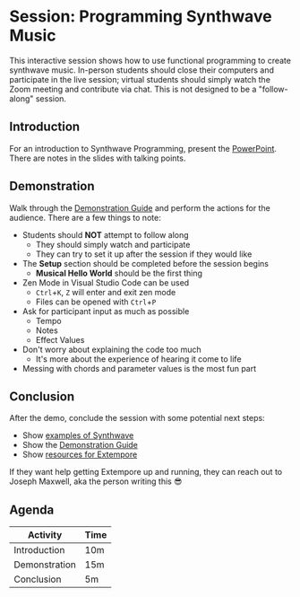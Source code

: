 # Session: Programming Synthwave Music
This interactive session shows how to use functional programming to create synthwave music. In-person students should close their computers and participate in the live session; virtual students should simply watch the Zoom meeting and contribute via chat. This is not designed to be a "follow-along" session.

## Introduction
For an introduction to Synthwave Programming, present the [PowerPoint](SynthwaveProgramming.pptx). There are notes in the slides with talking points.

## Demonstration
Walk through the [Demonstration Guide](DemonstrationGuide.md) and perform the actions for the audience. There are a few things to note:

- Students should **NOT** attempt to follow along
  - They should simply watch and participate
  - They can try to set it up after the session if they would like
- The **Setup** section should be completed before the session begins
  - **Musical Hello World** should be the first thing
- Zen Mode in Visual Studio Code can be used
  - `Ctrl`+`K`, `Z` will enter and exit zen mode
  - Files can be opened with `Ctrl`+`P`
- Ask for participant input as much as possible
  - Tempo
  - Notes
  - Effect Values
- Don't worry about explaining the code too much
  - It's more about the experience of hearing it come to life
- Messing with chords and parameter values is the most fun part

## Conclusion
After the demo, conclude the session with some potential next steps:

- Show [examples of Synthwave](SynthwaveExamples.md)
- Show the [Demonstration Guide](DemonstrationGuide.md)
- Show [resources for Extempore](ExtemporeReferences.md)

If they want help getting Extempore up and running, they can reach out to Joseph Maxwell, aka the person writing this 😎

## Agenda

| Activity | Time |
|-|-|
| Introduction | 10m |
| Demonstration | 15m |
| Conclusion | 5m |
